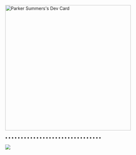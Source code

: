 
 <a href="https://app.daily.dev/summsitup"><img src="https://api.daily.dev/devcards/e95dc6e7b7b54cae875c47f0636b04fa.png?r=1zg" width="400" alt="Parker Summers's Dev Card"/></a>
<!--
**plsummers/plsummers** is a ✨ _special_ ✨ repository because its `README.md` (this file) appears on your GitHub profile.

Here are some ideas to get you started:

# - 🔭 I’m currently working on ...
- 🌱 I’m currently learning ...
- 👯 I’m looking to collaborate on ...
- 🤔 I’m looking for help with ...
- 💬 Ask me about ...
- 📫 How to reach me: ...
- 😄 Pronouns: ...
- ⚡ Fun fact: ...
-->






**• • • • • • • • • • • • • • • • • • • • • • • • • • • • • • •** 

![](https://komarev.com/ghpvc/?username=your-plsummers&color=blueviolet&style=for-the-badge)
